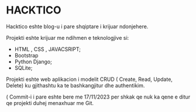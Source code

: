# HACKTICO
Hacktico eshte blog-u i pare shqiptare i krijuar ndonjehere.

Projekti eshte krijuar me ndihmen e teknologjive si:

* HTML , CSS , JAVACSRIPT;
* Bootstrap
* Python Django;
* SQLite;

Projekti eshte web aplikacion i modelit CRUD ( Create, Read, Update, Delete) ku gjithashtu ka te bashkangjitur dhe authentikim.

( Commit-i i pare eshte bere me 17/11/2023 per shkak qe nuk ka qene e ditur qe projekti duhej menaxhuar me Git.
